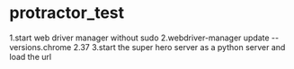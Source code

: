 # protractor_test

1.start web driver manager without sudo
2.webdriver-manager update --versions.chrome 2.37
3.start the super hero server as a python server and load the url
